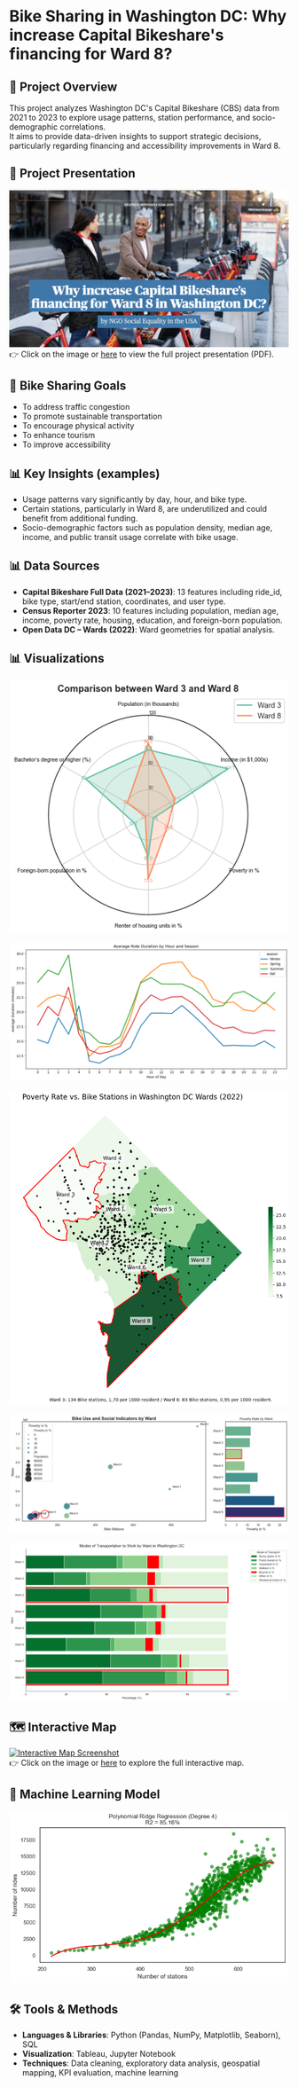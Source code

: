 # Bike Sharing in Washington DC: Why increase Capital Bikeshare's financing for Ward 8?

## 📌 Project Overview
This project analyzes Washington DC's Capital Bikeshare (CBS) data from 2021 to 2023 to explore usage patterns, station performance, and socio-demographic correlations.  
It aims to provide data-driven insights to support strategic decisions, particularly regarding financing and accessibility improvements in Ward 8.

## 📄 Project Presentation
[![Project Presentation](./images/presentation_preview.png)](./docs/Capital_Bikeshare_presentation.pdf)  
👉 Click on the image or [here](./docs/Capital_Bikeshare_presentation.pdf) to view the full project presentation (PDF).

## 🚴 Bike Sharing Goals
- To address traffic congestion  
- To promote sustainable transportation  
- To encourage physical activity  
- To enhance tourism  
- To improve accessibility  

## 📊 Key Insights (examples)
- Usage patterns vary significantly by day, hour, and bike type.  
- Certain stations, particularly in Ward 8, are underutilized and could benefit from additional funding.  
- Socio-demographic factors such as population density, median age, income, and public transit usage correlate with bike usage.  

## 📊 Data Sources
- **Capital Bikeshare Full Data (2021–2023)**: 13 features including ride_id, bike type, start/end station, coordinates, and user type.  
- **Census Reporter 2023**: 10 features including population, median age, income, poverty rate, housing, education, and foreign-born population.  
- **Open Data DC – Wards (2022)**: Ward geometries for spatial analysis.

## 📊 Visualizations
![Social comparison between Ward 3 and Ward 8.](./images/05_Social_comparison_Ward3_Ward8.png)

![Average Ride Duration by Hour and Season](./images/09_Duration_Hours_Season.png)

![Poverty Rate vs. Bike Stations in Washington DC Wards](./images/14_Poverty_Bike_Stations_2022.png)

![Bike Use and Social Indicators by Ward](./images/15_Rides_Social_indicators.png)

![Modes of Transportation to Work by Ward in Washington DC](./images/16_Transportation_work.png)

## 🗺️ Interactive Map
[![Interactive Map Screenshot](./images/map_preview.png)](https://beatricem476.github.io/Bikeshare-project/dc_wards_map.html)  
👉 Click on the image or [here](https://beatricem476.github.io/Bikeshare-project/dc_wards_map.html) to explore the full interactive map.

## 🤖 Machine Learning Model
![Polynomial Ridge Regression](./images/19_polynomial_ridge.png)  

## 🛠️ Tools & Methods
- **Languages & Libraries**: Python (Pandas, NumPy, Matplotlib, Seaborn), SQL  
- **Visualization**: Tableau, Jupyter Notebook  
- **Techniques**: Data cleaning, exploratory data analysis, geospatial mapping, KPI evaluation, machine learning
